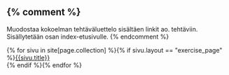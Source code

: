 {% comment %}
----------------------------------------------------------------------------

  Muodostaa kokoelman tehtäväluettelo sisältäen linkit ao. tehtäviin. 
  Sisällytetään osan index-etusivulle.
                                                            {% endcomment %}


{% for sivu in site[page.collection] %}{% if sivu.layout == "exercise_page" %}[{{sivu.title}}]({{site.baseurl}}{{sivu.url}})   
{% endif %}{% endfor %}

